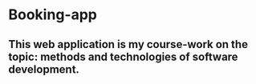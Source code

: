 # Booking-app
## This web application is my course-work on the topic: methods and technologies of software development.
